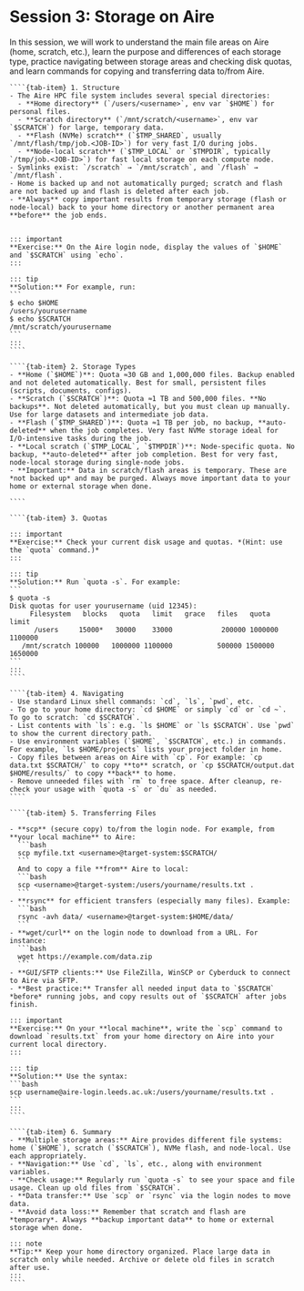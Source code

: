 # Session 3: Storage on Aire

In this session, we will work to understand the main file areas on Aire (home, scratch, etc.), learn the purpose and differences of each storage type, practice navigating between storage areas and checking disk quotas, and learn commands for copying and transferring data to/from Aire.  


`````{tab-set}
````{tab-item} 1. Structure
- The Aire HPC file system includes several special directories:  
  - **Home directory** (`/users/<username>`, env var `$HOME`) for personal files.  
  - **Scratch directory** (`/mnt/scratch/<username>`, env var `$SCRATCH`) for large, temporary data.  
  - **Flash (NVMe) scratch** (`$TMP_SHARED`, usually `/mnt/flash/tmp/job.<JOB-ID>`) for very fast I/O during jobs.  
  - **Node-local scratch** (`$TMP_LOCAL` or `$TMPDIR`, typically `/tmp/job.<JOB-ID>`) for fast local storage on each compute node.  
- Symlinks exist: `/scratch` → `/mnt/scratch`, and `/flash` → `/mnt/flash`.  
- Home is backed up and not automatically purged; scratch and flash are not backed up and flash is deleted after each job.  
- **Always** copy important results from temporary storage (flash or node-local) back to your home directory or another permanent area **before** the job ends.


::: important  
**Exercise:** On the Aire login node, display the values of `$HOME` and `$SCRATCH` using `echo`.  
:::

::: tip  
**Solution:** For example, run:  
```
$ echo $HOME
/users/yourusername
$ echo $SCRATCH
/mnt/scratch/yourusername
```  
:::
````

````{tab-item} 2. Storage Types
- **Home (`$HOME`)**: Quota ≈30 GB and 1,000,000 files. Backup enabled and not deleted automatically. Best for small, persistent files (scripts, documents, configs).  
- **Scratch (`$SCRATCH`)**: Quota ≈1 TB and 500,000 files. **No backups**. Not deleted automatically, but you must clean up manually. Use for large datasets and intermediate job data.  
- **Flash (`$TMP_SHARED`)**: Quota ≈1 TB per job, no backup, **auto-deleted** when the job completes. Very fast NVMe storage ideal for I/O-intensive tasks during the job.  
- **Local scratch (`$TMP_LOCAL`, `$TMPDIR`)**: Node-specific quota. No backup, **auto-deleted** after job completion. Best for very fast, node-local storage during single-node jobs.  
- **Important:** Data in scratch/flash areas is temporary. These are *not backed up* and may be purged. Always move important data to your home or external storage when done.  

````

````{tab-item} 3. Quotas

::: important  
**Exercise:** Check your current disk usage and quotas. *(Hint: use the `quota` command.)*  
:::

::: tip  
**Solution:** Run `quota -s`. For example:
```
$ quota -s
Disk quotas for user yourusername (uid 12345):
     Filesystem   blocks   quota   limit   grace   files   quota   limit
      /users     15000*   30000    33000            200000 1000000 1100000
   /mnt/scratch 100000   1000000 1100000           500000 1500000 1650000
```
:::
````

````{tab-item} 4. Navigating
- Use standard Linux shell commands: `cd`, `ls`, `pwd`, etc.  
- To go to your home directory: `cd $HOME` or simply `cd` or `cd ~`. To go to scratch: `cd $SCRATCH`.  
- List contents with `ls`: e.g. `ls $HOME` or `ls $SCRATCH`. Use `pwd` to show the current directory path.  
- Use environment variables (`$HOME`, `$SCRATCH`, etc.) in commands. For example, `ls $HOME/projects` lists your project folder in home.  
- Copy files between areas on Aire with `cp`. For example: `cp data.txt $SCRATCH/` to copy **to** scratch, or `cp $SCRATCH/output.dat $HOME/results/` to copy **back** to home.  
- Remove unneeded files with `rm` to free space. After cleanup, re-check your usage with `quota -s` or `du` as needed.  
````

````{tab-item} 5. Transferring Files

- **scp** (secure copy) to/from the login node. For example, from **your local machine** to Aire:  
  ```bash
  scp myfile.txt <username>@target-system:$SCRATCH/
  ```  
  And to copy a file **from** Aire to local:  
  ```bash
  scp <username>@target-system:/users/yourname/results.txt .
  ```  
- **rsync** for efficient transfers (especially many files). Example:  
  ```bash
  rsync -avh data/ <username>@target-system:$HOME/data/
  ```  
- **wget/curl** on the login node to download from a URL. For instance:  
  ```bash
  wget https://example.com/data.zip
  ```  
- **GUI/SFTP clients:** Use FileZilla, WinSCP or Cyberduck to connect to Aire via SFTP.  
- **Best practice:** Transfer all needed input data to `$SCRATCH` *before* running jobs, and copy results out of `$SCRATCH` after jobs finish.

::: important  
**Exercise:** On your **local machine**, write the `scp` command to download `results.txt` from your home directory on Aire into your current local directory.  
:::

::: tip  
**Solution:** Use the syntax:  
```bash
scp username@aire-login.leeds.ac.uk:/users/yourname/results.txt .
```  
:::
````

````{tab-item} 6. Summary
- **Multiple storage areas:** Aire provides different file systems: home (`$HOME`), scratch (`$SCRATCH`), NVMe flash, and node-local. Use each appropriately.  
- **Navigation:** Use `cd`, `ls`, etc., along with environment variables.  
- **Check usage:** Regularly run `quota -s` to see your space and file usage. Clean up old files from `$SCRATCH`.  
- **Data transfer:** Use `scp` or `rsync` via the login nodes to move data.  
- **Avoid data loss:** Remember that scratch and flash are *temporary*. Always **backup important data** to home or external storage when done.  

::: note  
**Tip:** Keep your home directory organized. Place large data in scratch only while needed. Archive or delete old files in scratch after use.  
:::
````
`````
